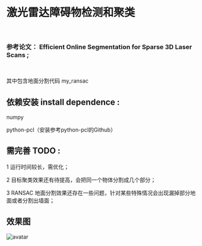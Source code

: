 


# 激光雷达障碍物检测和聚类


   
&nbsp;&nbsp;  
### 参考论文： Efficient Online Segmentation for Sparse 3D Laser Scans ;  
&nbsp;&nbsp;

   
其中包含地面分割代码 my_ransac
&nbsp;&nbsp;

## 依赖安装 install dependence :
numpy
&nbsp;&nbsp;

  
python-pcl（安装参考python-pcl的Github）
&nbsp;&nbsp;
   
## 需完善 TODO :

   
1 运行时间较长，需优化；
&nbsp;&nbsp;
    

2 目标聚类效果还有待提高，会把同一个物体分割成几个部分；
&nbsp;&nbsp;


    
3 RANSAC 地面分割效果还存在一些问题，针对某些特殊情况会出现漏掉部分地面或者分割出墙面；


   
## 效果图 
      
![avatar](https://github.com/lonlonago/-/blob/master/demo.png)
&nbsp;&nbsp;
